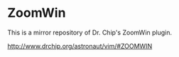 ZoomWin
=======

This is a mirror repository of Dr. Chip's ZoomWin plugin.

http://www.drchip.org/astronaut/vim/#ZOOMWIN
